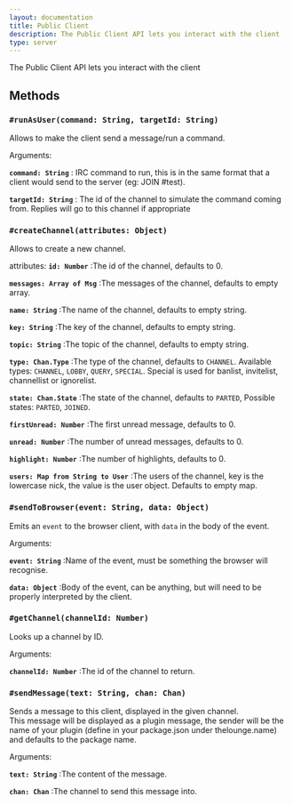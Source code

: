 ```yaml
---
layout: documentation
title: Public Client
description: The Public Client API lets you interact with the client
type: server
---
```


The Public Client API lets you interact with the client

## Methods

### `#runAsUser(command: String, targetId: String)`

Allows to make the client send a message/run a command.

Arguments:

**`command: String`**
: IRC command to run, this is in the same format that a client would send to the server (eg: JOIN #test).

**`targetId: String`**
:  The id of the channel to simulate the command coming from. Replies will go to this channel if appropriate

### `#createChannel(attributes: Object)`

Allows to create a new channel.

attributes:
**`id: Number`**
:The id of the channel, defaults to 0.

**`messages: Array of Msg`**
:The messages of the channel, defaults to empty array.

**`name: String`**
:The name of the channel, defaults to empty string.

**`key: String`**
:The key of the channel, defaults to empty string.

**`topic: String`**
:The topic of the channel, defaults to empty string.

**`type: Chan.Type`**
:The type of the channel, defaults to `CHANNEL`. Available types: `CHANNEL`, `LOBBY`, `QUERY`, `SPECIAL`. 
Special is used for banlist, invitelist, channellist or ignorelist.

**`state: Chan.State`**
:The state of the channel, defaults to `PARTED`, Possible states: `PARTED`, `JOINED`.

**`firstUnread: Number`**
:The first unread message, defaults to 0.

**`unread: Number`**
:The number of unread messages, defaults to 0.

**`highlight: Number`**
:The number of highlights, defaults to 0.

**`users: Map from String to User`**
:The users of the channel, key is the lowercase nick, the value is the user object. Defaults to empty map.

### `#sendToBrowser(event: String, data: Object)`

Emits an `event` to the browser client, with `data` in the body of the event.

Arguments:

**`event: String`**
:Name of the event, must be something the browser will recognise.

**`data: Object`**
:Body of the event, can be anything, but will need to be properly interpreted by the client.

### `#getChannel(channelId: Number)`

Looks up a channel by ID.

Arguments:

**`channelId: Number`**
:The id of the channel to return.

### `#sendMessage(text: String, chan: Chan)`

Sends a message to this client, displayed in the given channel.  
This message will be displayed as a plugin message, the sender will be the name of your plugin (define in your package.json under thelounge.name) and defaults to the package name.

Arguments:

**`text: String`**
:The content of the message.

**`chan: Chan`**
:The channel to send this message into.
